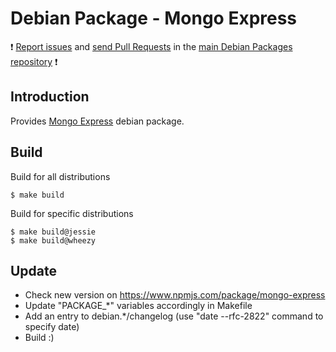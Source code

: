 # Debian Package - Mongo Express

:exclamation: [Report issues](https://github.com/manala/debian-packages/issues) and [send Pull Requests](https://github.com/manala/debian-packages/pulls) in the [main Debian Packages repository](https://github.com/manala/debian-packages) :exclamation:

## Introduction

Provides [Mongo Express](https://github.com/mongo-express/mongo-express) debian package.

## Build

Build for all distributions

```
$ make build
```

Build for specific distributions

```
$ make build@jessie
$ make build@wheezy
```

## Update

* Check new version on https://www.npmjs.com/package/mongo-express
* Update "PACKAGE_*" variables accordingly in Makefile
* Add an entry to debian.*/changelog (use "date --rfc-2822" command to specify date)
* Build :)
